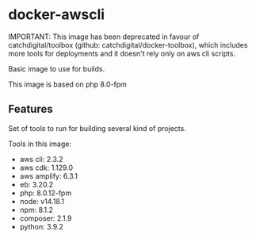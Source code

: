 # docker-awscli

IMPORTANT: This image has been deprecated in favour of catchdigital/toolbox (github: catchdigital/docker-toolbox), which includes more tools for deployments and it doesn't rely only on aws cli scripts.

Basic image to use for builds.

This image is based on php 8.0-fpm

## Features

Set of tools to run for building several kind of projects.

Tools in this image:
* aws cli: 2.3.2
* aws cdk: 1.129.0
* aws amplify: 6.3.1
* eb: 3.20.2
* php: 8.0.12-fpm
* node: v14.18.1
* npm: 8.1.2
* composer: 2.1.9
* python: 3.9.2
